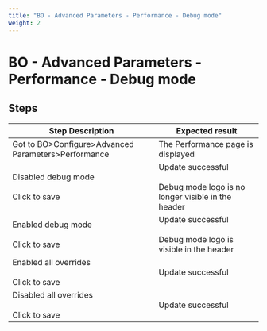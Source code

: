 ```yaml
---
title: "BO - Advanced Parameters - Performance - Debug mode"
weight: 2
---
```


# BO - Advanced Parameters - Performance - Debug mode
## Steps
| Step Description | Expected result |
| ----- | ----- |
| Got to BO>Configure>Advanced Parameters>Performance | The Performance page is displayed |
| Disabled debug mode<br><br>Click to save | Update successful<br><br>Debug mode logo is no longer visible in the header |
| Enabled debug mode<br><br>Click to save | Update successful<br><br>Debug mode logo is visible in the header |
| Enabled all overrides<br><br>Click to save | Update successful |
| Disabled all overrides<br><br>Click to save | Update successful |
